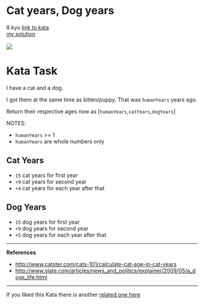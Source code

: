# Cat years, Dog years
8 kyu
[link to kata](https://www.codewars.com/kata/5a6663e9fd56cb5ab800008b/train/javascript)
<br/>
[my solution]('./kata.js')
<br/>
<br/>
<img src="https://i.imgur.com/ta6gv1i.png?1">


<h1 id="kata-task">Kata Task</h1>
<p>I have a cat and a dog.</p>
<p>I got them at the same time as kitten/puppy. That was <code>humanYears</code> years ago.</p>
<p>Return their respective ages now as [<code>humanYears</code>,<code>catYears</code>,<code>dogYears</code>]</p>
<p>NOTES:</p>
<ul>
<li><code>humanYears</code> &gt;= 1</li>
<li><code>humanYears</code> are whole numbers only</li>
</ul>
<h2 id="cat-years">Cat Years</h2>
<ul>
<li><code>15</code> cat years for first year</li>
<li><code>+9</code> cat years for second year</li>
<li><code>+4</code> cat years for each year after that</li>
</ul>
<h2 id="dog-years">Dog Years</h2>
<ul>
<li><code>15</code> dog years for first year</li>
<li><code>+9</code> dog years for second year</li>
<li><code>+5</code> dog years for each year after that</li>
</ul>
<hr>

<p><strong>References</strong></p>
<ul>
<li><a href="http://www.catster.com/cats-101/calculate-cat-age-in-cat-years" data-turbolinks="false" target="_blank">http://www.catster.com/cats-101/calculate-cat-age-in-cat-years</a></li>
<li><a href="http://www.slate.com/articles/news_and_politics/explainer/2009/05/a_dogs_life.html" data-turbolinks="false" target="_blank">http://www.slate.com/articles/news_and_politics/explainer/2009/05/a_dogs_life.html</a></li>
</ul>
<hr>

<p>If you liked this Kata there is another <a href="https://www.codewars.com/kata/cat-years-dog-years-2" data-turbolinks="false" target="_blank">related one here</a></p>
